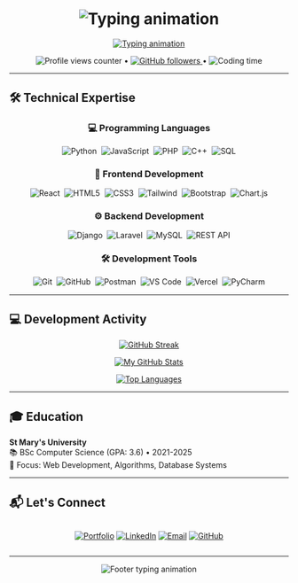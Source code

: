 
<h1 align="center">
  <img src="https://readme-typing-svg.demolab.com?font=Fira+Code&pause=1000&color=22D3EE&center=true&vCenter=true&width=435&lines=Hi+there+%F0%9F%91%8B+I'm+Natnael;Full-stack+Developer+%E2%9A%99%EF%B8%8F;Laravel+%26+Django+Specialist;UI%2FUX+Enthusiast+%F0%9F%8E%A8" alt="Typing animation" />
</h1>

<div align="center">
  <a href="https://git.io/typing-svg">
    <img src="https://readme-typing-svg.demolab.com?font=Fira+Code&duration=3000&pause=1000&color=22D3EE&center=true&vCenter=true&width=600&lines=Crafting+robust+web+applications;From+backend+logic+to+polished+interfaces;Clean+code+%26+modern+design" alt="Typing animation" />
  </a>
</div>

<p align="center">
  <img src="https://komarev.com/ghpvc/?username=natnael&label=Profile+Views&color=0e75b6&style=flat" alt="Profile views counter" /> 
  • <a href="https://github.com/natnael?tab=followers">
    <img src="https://img.shields.io/github/followers/natnael?label=Followers&style=social" alt="GitHub followers">
  </a>
  • <img src="https://wakatime.com/badge/user/yourusername.svg" alt="Coding time" />
</p>

---

## 🛠️ Technical Expertise

<div align="center">

### 💻 Programming Languages
<div style="display: flex; flex-wrap: wrap; justify-content: center; gap: 8px; margin: 15px 0;">
  <img src="https://img.shields.io/badge/Python-3776AB?style=for-the-badge&logo=python&logoColor=white" alt="Python">
  <img src="https://img.shields.io/badge/JavaScript-F7DF1E?style=for-the-badge&logo=javascript&logoColor=black" alt="JavaScript">
  <img src="https://img.shields.io/badge/PHP-777BB4?style=for-the-badge&logo=php&logoColor=white" alt="PHP">
  <img src="https://img.shields.io/badge/C%2B%2B-00599C?style=for-the-badge&logo=c%2B%2B&logoColor=white" alt="C++">
  <img src="https://img.shields.io/badge/SQL-003B57?style=for-the-badge&logo=mysql&logoColor=white" alt="SQL">
</div>

### 🎨 Frontend Development
<div style="display: flex; flex-wrap: wrap; justify-content: center; gap: 8px; margin: 15px 0;">
  <img src="https://img.shields.io/badge/React-20232A?style=for-the-badge&logo=react&logoColor=61DAFB" alt="React">
  <img src="https://img.shields.io/badge/HTML5-E34F26?style=for-the-badge&logo=html5&logoColor=white" alt="HTML5">
  <img src="https://img.shields.io/badge/CSS3-1572B6?style=for-the-badge&logo=css3&logoColor=white" alt="CSS3">
  <img src="https://img.shields.io/badge/Tailwind_CSS-38B2AC?style=for-the-badge&logo=tailwind-css&logoColor=white" alt="Tailwind">
  <img src="https://img.shields.io/badge/Bootstrap-563D7C?style=for-the-badge&logo=bootstrap&logoColor=white" alt="Bootstrap">
  <img src="https://img.shields.io/badge/Chart.js-FF6384?style=for-the-badge&logo=chartdotjs&logoColor=white" alt="Chart.js">
</div>

### ⚙️ Backend Development
<div style="display: flex; flex-wrap: wrap; justify-content: center; gap: 8px; margin: 15px 0;">
  <img src="https://img.shields.io/badge/Django-092E20?style=for-the-badge&logo=django&logoColor=white" alt="Django">
  <img src="https://img.shields.io/badge/Laravel-FF2D20?style=for-the-badge&logo=laravel&logoColor=white" alt="Laravel">
  <img src="https://img.shields.io/badge/MySQL-4479A1?style=for-the-badge&logo=mysql&logoColor=white" alt="MySQL">
  <img src="https://img.shields.io/badge/REST_API-FF6C37?style=for-the-badge&logo=postman&logoColor=white" alt="REST API">
</div>

### 🛠️ Development Tools
<div style="display: flex; flex-wrap: wrap; justify-content: center; gap: 8px; margin: 15px 0;">
  <img src="https://img.shields.io/badge/Git-F05032?style=for-the-badge&logo=git&logoColor=white" alt="Git">
  <img src="https://img.shields.io/badge/GitHub-181717?style=for-the-badge&logo=github&logoColor=white" alt="GitHub">
  <img src="https://img.shields.io/badge/Postman-FF6C37?style=for-the-badge&logo=postman&logoColor=white" alt="Postman">
  <img src="https://img.shields.io/badge/Visual_Studio_Code-007ACC?style=for-the-badge&logo=visual-studio-code&logoColor=white" alt="VS Code">
  <img src="https://img.shields.io/badge/Vercel-000000?style=for-the-badge&logo=vercel&logoColor=white" alt="Vercel">
  <img src="https://img.shields.io/badge/PyCharm-000000?style=for-the-badge&logo=pycharm&logoColor=white" alt="PyCharm">
</div>

</div>

---

## 💻 Development Activity

<div align="center">

[![GitHub Streak](https://streak-stats.demolab.com?user=natnael&theme=dark&border_radius=5&mode=weekly&fire=DD2727)](https://git.io/streak-stats)

[![My GitHub Stats](https://github-readme-stats.vercel.app/api?username=natnael&show_icons=true&count_private=true&theme=dark&include_all_commits=true&border_radius=10&hide_border=true&bg_color=0D1117)](https://github.com/anuraghazra/github-readme-stats)

[![Top Languages](https://github-readme-stats.vercel.app/api/top-langs/?username=natnael&layout=compact&theme=dark&border_radius=10&hide_border=true&bg_color=0D1117&langs_count=8)](https://github.com/anuraghazra/github-readme-stats)

</div>

---

## 🎓 Education

**St Mary's University**  
📚 BSc Computer Science (GPA: 3.6) • 2021-2025  
📖 Focus: Web Development, Algorithms, Database Systems  

---

## 📬 Let's Connect

<div align="center" style="display: flex; flex-wrap: wrap; justify-content: center; gap: 10px;">

[![Portfolio](https://img.shields.io/badge/-Portfolio-FF4088?style=for-the-badge&logo=google-chrome&logoColor=white)](https://yourportfolio.com)
[![LinkedIn](https://img.shields.io/badge/-LinkedIn-0A66C2?style=for-the-badge&logo=linkedin&logoColor=white)](https://linkedin.com/in/yourprofile)
[![Email](https://img.shields.io/badge/-Email-EA4335?style=for-the-badge&logo=gmail&logoColor=white)](mailto:youremail@domain.com)
[![GitHub](https://img.shields.io/badge/-GitHub-181717?style=for-the-badge&logo=github&logoColor=white)](https://github.com/natnael)

</div>

---



<p align="center">
  <img src="https://readme-typing-svg.demolab.com?font=Fira+Code&pause=1000&color=22D3EE&center=true&vCenter=true&width=500&lines=Passionate+about+clean%2C+efficient+code;Let's+connect+and+collaborate%21;Building+the+web+of+tomorrow" alt="Footer typing animation" />
</p>
